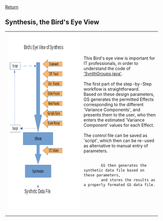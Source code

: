 [Return](professionals.md)
## Synthesis, the Bird's Eye View ##
<TABLE>
	<TR>
		<TD width = "50%">
			<img src = "img/SynBird.png" style="width:350px;height:600px;">
		</TD>
		<TD width = "50%">
			This Bird's eye view is important for IT professionals, in order to
			understand the code of <a href="https://github.com/G-String-Legacy/G_String/blob/main/workbench/GS_L/src/steps/SynthGroups.java">'SynthGroups.java'</a>.<BR/><BR/>
			The first part of the step-by-Step workflow is straightforward.<BR/>
			Based on these design parameters, GS generates the permitted Effects corresponding to the different 'Variance Components', and presents them to the user, who then enters the estimated 'Variance Component' values for each Effect.<BR/><BR/>
			The control file can be saved as 'script', which then can be re-used as alternative to manual entry of parameters.<br><br>

			GS then generates the synthetic data file based on these parameters, 
			and stores the results as a properly formated GS data file.
</TABLE>
